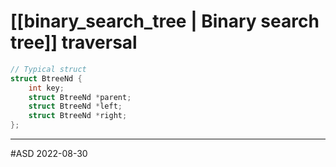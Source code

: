 # [[binary_search_tree | Binary search tree]] traversal

```C
// Typical struct
struct BtreeNd {
	int key;
	struct BtreeNd *parent;
	struct BtreeNd *left;
	struct BtreeNd *right;
};
```


---
#ASD 2022-08-30